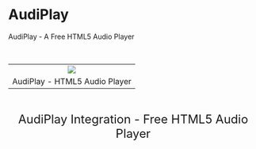 # AudiPlay
AudiPlay - A Free HTML5 Audio Player 
<p>&nbsp;<table align="center" cellpadding="0" cellspacing="0" class="tr-caption-container" style="margin-left: auto; margin-right: auto;"><tbody><tr><td style="text-align: center;"><a href="https://1.bp.blogspot.com/-_pNGRfKhrOY/YDEmYVlt9dI/AAAAAAAAAjs/ev6XuuMm8xo9CD3_bOC74Wl5L7kueNnQACLcBGAsYHQ/s256/logo.png" imageanchor="1" style="margin-left: auto; margin-right: auto;"><img border="0" data-original-height="256" data-original-width="256" src="https://1.bp.blogspot.com/-_pNGRfKhrOY/YDEmYVlt9dI/AAAAAAAAAjs/ev6XuuMm8xo9CD3_bOC74Wl5L7kueNnQACLcBGAsYHQ/s0/logo.png" /></a></td></tr><tr><td class="tr-caption" style="text-align: center;">AudiPlay - HTML5 Audio Player</td></tr></tbody></table><br /></p><p style="text-align: center;"><span style="font-size: x-large;">AudiPlay Integration - Free HTML5 Audio Player</span></p><p style="text-align: center;"><br /></p><p style="text-align: center;"><br /></p><p><br /></p>



